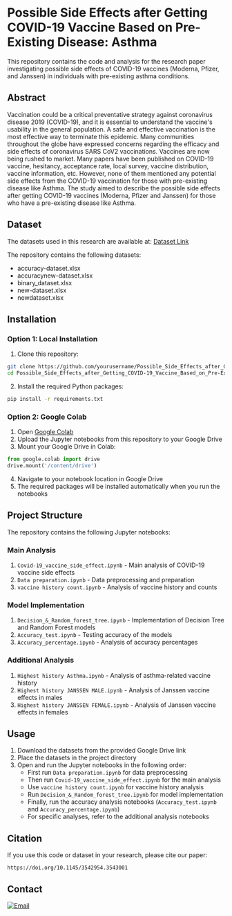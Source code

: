 # Possible Side Effects after Getting COVID-19 Vaccine Based on Pre-Existing Disease: Asthma

This repository contains the code and analysis for the research paper investigating possible side effects of COVID-19 vaccines (Moderna, Pfizer, and Janssen) in individuals with pre-existing asthma conditions.

## Abstract

Vaccination could be a critical preventative strategy against coronavirus disease 2019 (COVID-19), and it is essential to understand the vaccine's usability in the general population. A safe and effective vaccination is the most effective way to terminate this epidemic. Many communities throughout the globe have expressed concerns regarding the efficacy and side effects of coronavirus SARS CoV2 vaccinations. Vaccines are now being rushed to market. Many papers have been published on COVID-19 vaccine, hesitancy, acceptance rate, local survey, vaccine distribution, vaccine information, etc. However, none of them mentioned any potential side effects from the COVID-19 vaccination for those with pre-existing disease like Asthma. The study aimed to describe the possible side effects after getting COVID-19 vaccines (Moderna, Pfizer and Janssen) for those who have a pre-existing disease like Asthma.

## Dataset

The datasets used in this research are available at: [Dataset Link](https://drive.google.com/drive/folders/1t7jBAXcHuXYOg3Pqhkd_XNfPBzOFBBJt?usp=sharing)

The repository contains the following datasets:
- accuracy-dataset.xlsx
- accuracynew-dataset.xlsx
- binary_dataset.xlsx
- new-dataset.xlsx
- newdataset.xlsx

## Installation

### Option 1: Local Installation
1. Clone this repository:
```bash
git clone https://github.com/yourusername/Possible_Side_Effects_after_Getting_COVID-19_Vaccine_Based_on_Pre-Existing_Disease_Asthma.git
cd Possible_Side_Effects_after_Getting_COVID-19_Vaccine_Based_on_Pre-Existing_Disease_Asthma
```

2. Install the required Python packages:
```bash
pip install -r requirements.txt
```

### Option 2: Google Colab
1. Open [Google Colab](https://colab.research.google.com)
2. Upload the Jupyter notebooks from this repository to your Google Drive
3. Mount your Google Drive in Colab:
```python
from google.colab import drive
drive.mount('/content/drive')
```
4. Navigate to your notebook location in Google Drive
5. The required packages will be installed automatically when you run the notebooks

## Project Structure

The repository contains the following Jupyter notebooks:

### Main Analysis
1. `Covid-19_vaccine_side_effect.ipynb` - Main analysis of COVID-19 vaccine side effects
2. `Data preparation.ipynb` - Data preprocessing and preparation
3. `vaccine history count.ipynb` - Analysis of vaccine history and counts

### Model Implementation
1. `Decision_&_Random_forest_tree.ipynb` - Implementation of Decision Tree and Random Forest models
2. `Accuracy_test.ipynb` - Testing accuracy of the models
3. `Accuracy_percentage.ipynb` - Analysis of accuracy percentages

### Additional Analysis
1. `Highest history Asthma.ipynb` - Analysis of asthma-related vaccine history
2. `Highest history JANSSEN MALE.ipynb` - Analysis of Janssen vaccine effects in males
3. `Highest history JANSSEN FEMALE.ipynb` - Analysis of Janssen vaccine effects in females

## Usage

1. Download the datasets from the provided Google Drive link
2. Place the datasets in the project directory
3. Open and run the Jupyter notebooks in the following order:
   - First run `Data preparation.ipynb` for data preprocessing
   - Then run `Covid-19_vaccine_side_effect.ipynb` for the main analysis
   - Use `vaccine history count.ipynb` for vaccine history analysis
   - Run `Decision_&_Random_forest_tree.ipynb` for model implementation
   - Finally, run the accuracy analysis notebooks (`Accuracy_test.ipynb` and `Accuracy_percentage.ipynb`)
   - For specific analyses, refer to the additional analysis notebooks

## Citation

If you use this code or dataset in your research, please cite our paper:

```
https://doi.org/10.1145/3542954.3543001
```

## Contact

[![Email](https://img.shields.io/badge/Email-D14836?style=flat-square&logo=gmail&logoColor=white)](mailto:imtiaz.hasan121@gmail.com)
